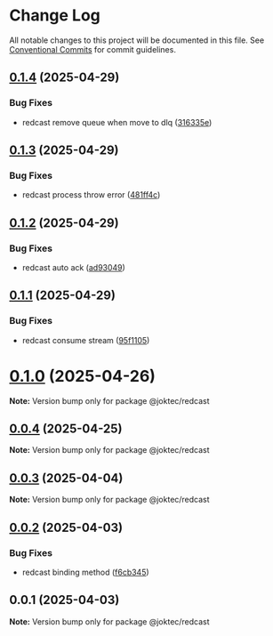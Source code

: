 # Change Log

All notable changes to this project will be documented in this file.
See [Conventional Commits](https://conventionalcommits.org) for commit guidelines.

## [0.1.4](https://github.com/joktec/joktec-monorepo/compare/@joktec/redcast@0.1.3...@joktec/redcast@0.1.4) (2025-04-29)


### Bug Fixes

* redcast remove queue when move to dlq ([316335e](https://github.com/joktec/joktec-monorepo/commit/316335e2fb5bcf6315dbe1abe3d6e2ff95f7bc22))





## [0.1.3](https://github.com/joktec/joktec-monorepo/compare/@joktec/redcast@0.1.2...@joktec/redcast@0.1.3) (2025-04-29)


### Bug Fixes

* redcast process throw error ([481ff4c](https://github.com/joktec/joktec-monorepo/commit/481ff4c26c48395922faffb635a7ab0f13b0eb37))





## [0.1.2](https://github.com/joktec/joktec-monorepo/compare/@joktec/redcast@0.1.1...@joktec/redcast@0.1.2) (2025-04-29)


### Bug Fixes

* redcast auto ack ([ad93049](https://github.com/joktec/joktec-monorepo/commit/ad930494f84397b7fad73c6a872c94ab3e491811))





## [0.1.1](https://github.com/joktec/joktec-monorepo/compare/@joktec/redcast@0.1.0...@joktec/redcast@0.1.1) (2025-04-29)


### Bug Fixes

* redcast consume stream ([95f1105](https://github.com/joktec/joktec-monorepo/commit/95f1105542acbf686ed9f3b71cb912f809b37a52))





# [0.1.0](https://github.com/joktec/joktec-monorepo/compare/@joktec/redcast@0.0.4...@joktec/redcast@0.1.0) (2025-04-26)

**Note:** Version bump only for package @joktec/redcast





## [0.0.4](https://github.com/joktec/joktec-monorepo/compare/@joktec/redcast@0.0.3...@joktec/redcast@0.0.4) (2025-04-25)

**Note:** Version bump only for package @joktec/redcast





## [0.0.3](https://github.com/joktec/joktec-monorepo/compare/@joktec/redcast@0.0.2...@joktec/redcast@0.0.3) (2025-04-04)

**Note:** Version bump only for package @joktec/redcast





## [0.0.2](https://github.com/joktec/joktec-monorepo/compare/@joktec/redcast@0.0.1...@joktec/redcast@0.0.2) (2025-04-03)


### Bug Fixes

* redcast binding method ([f6cb345](https://github.com/joktec/joktec-monorepo/commit/f6cb3453b678d4fcaabfb5f059ff6b239380441e))





## 0.0.1 (2025-04-03)

**Note:** Version bump only for package @joktec/redcast
